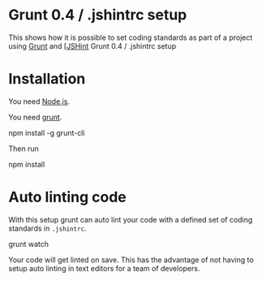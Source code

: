 # Grunt 0.4 / .jshintrc setup

This shows how it is possible to set coding standards as part of a project using [Grunt][1] and [[JSHint][2] Grunt 0.4 / .jshintrc setup

# Installation

You need [Node.js][3].

You need [grunt][1].

  npm install -g grunt-cli

Then run 

  npm install

# Auto linting code

With this setup grunt can auto lint your code with a defined set of coding standards in `.jshintrc`.

  grunt watch

Your code will get linted on save. This has the advantage of not having to setup auto linting in text editors for a team of developers. 


[1]: http://gruntjs.com/
[2]: http://www.jshint.com/
[3]: http://nodejs.org
